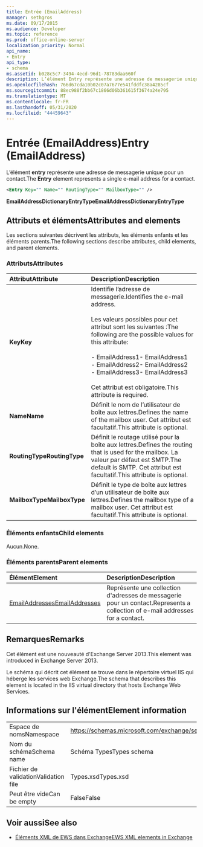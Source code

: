 ```yaml
---
title: Entrée (EmailAddress)
manager: sethgros
ms.date: 09/17/2015
ms.audience: Developer
ms.topic: reference
ms.prod: office-online-server
localization_priority: Normal
api_name:
- Entry
api_type:
- schema
ms.assetid: b028c5c7-3494-4ecd-96d1-78783daa660f
description: L’élément Entry représente une adresse de messagerie unique pour un contact.
ms.openlocfilehash: 766d67cda10b02c07a7677e541fddfc38a4285cf
ms.sourcegitcommit: 88ec988f2bb67c1866d06b361615f3674a24e795
ms.translationtype: MT
ms.contentlocale: fr-FR
ms.lasthandoff: 05/31/2020
ms.locfileid: "44459643"
---
```

# <a name="entry-emailaddress"></a><span data-ttu-id="7a303-103">Entrée (EmailAddress)</span><span class="sxs-lookup"><span data-stu-id="7a303-103">Entry (EmailAddress)</span></span>

<span data-ttu-id="7a303-104">L’élément **entry** représente une adresse de messagerie unique pour un contact.</span><span class="sxs-lookup"><span data-stu-id="7a303-104">The **Entry** element represents a single e-mail address for a contact.</span></span> 
  
```XML
<Entry Key="" Name="" RoutingType="" MailboxType="" />
```

<span data-ttu-id="7a303-105">**EmailAddressDictionaryEntryType**</span><span class="sxs-lookup"><span data-stu-id="7a303-105">**EmailAddressDictionaryEntryType**</span></span>

## <a name="attributes-and-elements"></a><span data-ttu-id="7a303-106">Attributs et éléments</span><span class="sxs-lookup"><span data-stu-id="7a303-106">Attributes and elements</span></span>

<span data-ttu-id="7a303-107">Les sections suivantes décrivent les attributs, les éléments enfants et les éléments parents.</span><span class="sxs-lookup"><span data-stu-id="7a303-107">The following sections describe attributes, child elements, and parent elements.</span></span>
  
### <a name="attributes"></a><span data-ttu-id="7a303-108">Attributs</span><span class="sxs-lookup"><span data-stu-id="7a303-108">Attributes</span></span>

|<span data-ttu-id="7a303-109">**Attribut**</span><span class="sxs-lookup"><span data-stu-id="7a303-109">**Attribute**</span></span>|<span data-ttu-id="7a303-110">**Description**</span><span class="sxs-lookup"><span data-stu-id="7a303-110">**Description**</span></span>|
|:-----|:-----|
|<span data-ttu-id="7a303-111">**Key**</span><span class="sxs-lookup"><span data-stu-id="7a303-111">**Key**</span></span> <br/> | <span data-ttu-id="7a303-112">Identifie l’adresse de messagerie.</span><span class="sxs-lookup"><span data-stu-id="7a303-112">Identifies the e-mail address.</span></span><br/><br/><span data-ttu-id="7a303-113">Les valeurs possibles pour cet attribut sont les suivantes :</span><span class="sxs-lookup"><span data-stu-id="7a303-113">The following are the possible values for this attribute:</span></span><br/><br/><span data-ttu-id="7a303-114">- EmailAddress1</span><span class="sxs-lookup"><span data-stu-id="7a303-114">-  EmailAddress1</span></span>  <br/><span data-ttu-id="7a303-115">- EmailAddress2</span><span class="sxs-lookup"><span data-stu-id="7a303-115">-  EmailAddress2</span></span>  <br/><span data-ttu-id="7a303-116">- EmailAddress3</span><span class="sxs-lookup"><span data-stu-id="7a303-116">-  EmailAddress3</span></span> <br/><br/>  <span data-ttu-id="7a303-117">Cet attribut est obligatoire.</span><span class="sxs-lookup"><span data-stu-id="7a303-117">This attribute is required.</span></span>  <br/> |
|<span data-ttu-id="7a303-118">**Name**</span><span class="sxs-lookup"><span data-stu-id="7a303-118">**Name**</span></span> <br/> |<span data-ttu-id="7a303-119">Définit le nom de l’utilisateur de boîte aux lettres.</span><span class="sxs-lookup"><span data-stu-id="7a303-119">Defines the name of the mailbox user.</span></span> <span data-ttu-id="7a303-120">Cet attribut est facultatif.</span><span class="sxs-lookup"><span data-stu-id="7a303-120">This attribute is optional.</span></span>  <br/> |
|<span data-ttu-id="7a303-121">**RoutingType**</span><span class="sxs-lookup"><span data-stu-id="7a303-121">**RoutingType**</span></span> <br/> |<span data-ttu-id="7a303-122">Définit le routage utilisé pour la boîte aux lettres.</span><span class="sxs-lookup"><span data-stu-id="7a303-122">Defines the routing that is used for the mailbox.</span></span> <span data-ttu-id="7a303-123">La valeur par défaut est SMTP.</span><span class="sxs-lookup"><span data-stu-id="7a303-123">The default is SMTP.</span></span> <span data-ttu-id="7a303-124">Cet attribut est facultatif.</span><span class="sxs-lookup"><span data-stu-id="7a303-124">This attribute is optional.</span></span>  <br/> |
|<span data-ttu-id="7a303-125">**MailboxType**</span><span class="sxs-lookup"><span data-stu-id="7a303-125">**MailboxType**</span></span> <br/> |<span data-ttu-id="7a303-126">Définit le type de boîte aux lettres d’un utilisateur de boîte aux lettres.</span><span class="sxs-lookup"><span data-stu-id="7a303-126">Defines the mailbox type of a mailbox user.</span></span> <span data-ttu-id="7a303-127">Cet attribut est facultatif.</span><span class="sxs-lookup"><span data-stu-id="7a303-127">This attribute is optional.</span></span>  <br/> |
   
### <a name="child-elements"></a><span data-ttu-id="7a303-128">Éléments enfants</span><span class="sxs-lookup"><span data-stu-id="7a303-128">Child elements</span></span>

<span data-ttu-id="7a303-129">Aucun.</span><span class="sxs-lookup"><span data-stu-id="7a303-129">None.</span></span>
  
### <a name="parent-elements"></a><span data-ttu-id="7a303-130">Éléments parents</span><span class="sxs-lookup"><span data-stu-id="7a303-130">Parent elements</span></span>

|<span data-ttu-id="7a303-131">**Élément**</span><span class="sxs-lookup"><span data-stu-id="7a303-131">**Element**</span></span>|<span data-ttu-id="7a303-132">**Description**</span><span class="sxs-lookup"><span data-stu-id="7a303-132">**Description**</span></span>|
|:-----|:-----|
|[<span data-ttu-id="7a303-133">EmailAddresses</span><span class="sxs-lookup"><span data-stu-id="7a303-133">EmailAddresses</span></span>](emailaddresses.md) <br/> |<span data-ttu-id="7a303-134">Représente une collection d'adresses de messagerie pour un contact.</span><span class="sxs-lookup"><span data-stu-id="7a303-134">Represents a collection of e-mail addresses for a contact.</span></span>  <br/> |
   
## <a name="remarks"></a><span data-ttu-id="7a303-135">Remarques</span><span class="sxs-lookup"><span data-stu-id="7a303-135">Remarks</span></span>

<span data-ttu-id="7a303-136">Cet élément est une nouveauté d'Exchange Server 2013.</span><span class="sxs-lookup"><span data-stu-id="7a303-136">This element was introduced in Exchange Server 2013.</span></span>
  
<span data-ttu-id="7a303-137">Le schéma qui décrit cet élément se trouve dans le répertoire virtuel IIS qui héberge les services web Exchange.</span><span class="sxs-lookup"><span data-stu-id="7a303-137">The schema that describes this element is located in the IIS virtual directory that hosts Exchange Web Services.</span></span>
  
## <a name="element-information"></a><span data-ttu-id="7a303-138">Informations sur l'élément</span><span class="sxs-lookup"><span data-stu-id="7a303-138">Element information</span></span>

|||
|:-----|:-----|
|<span data-ttu-id="7a303-139">Espace de noms</span><span class="sxs-lookup"><span data-stu-id="7a303-139">Namespace</span></span>  <br/> |https://schemas.microsoft.com/exchange/services/2006/types  <br/> |
|<span data-ttu-id="7a303-140">Nom du schéma</span><span class="sxs-lookup"><span data-stu-id="7a303-140">Schema name</span></span>  <br/> |<span data-ttu-id="7a303-141">Schéma Types</span><span class="sxs-lookup"><span data-stu-id="7a303-141">Types schema</span></span>  <br/> |
|<span data-ttu-id="7a303-142">Fichier de validation</span><span class="sxs-lookup"><span data-stu-id="7a303-142">Validation file</span></span>  <br/> |<span data-ttu-id="7a303-143">Types.xsd</span><span class="sxs-lookup"><span data-stu-id="7a303-143">Types.xsd</span></span>  <br/> |
|<span data-ttu-id="7a303-144">Peut être vide</span><span class="sxs-lookup"><span data-stu-id="7a303-144">Can be empty</span></span>  <br/> |<span data-ttu-id="7a303-145">False</span><span class="sxs-lookup"><span data-stu-id="7a303-145">False</span></span>  <br/> |
   
## <a name="see-also"></a><span data-ttu-id="7a303-146">Voir aussi</span><span class="sxs-lookup"><span data-stu-id="7a303-146">See also</span></span>

- [<span data-ttu-id="7a303-147">Éléments XML de EWS dans Exchange</span><span class="sxs-lookup"><span data-stu-id="7a303-147">EWS XML elements in Exchange</span></span>](ews-xml-elements-in-exchange.md)

